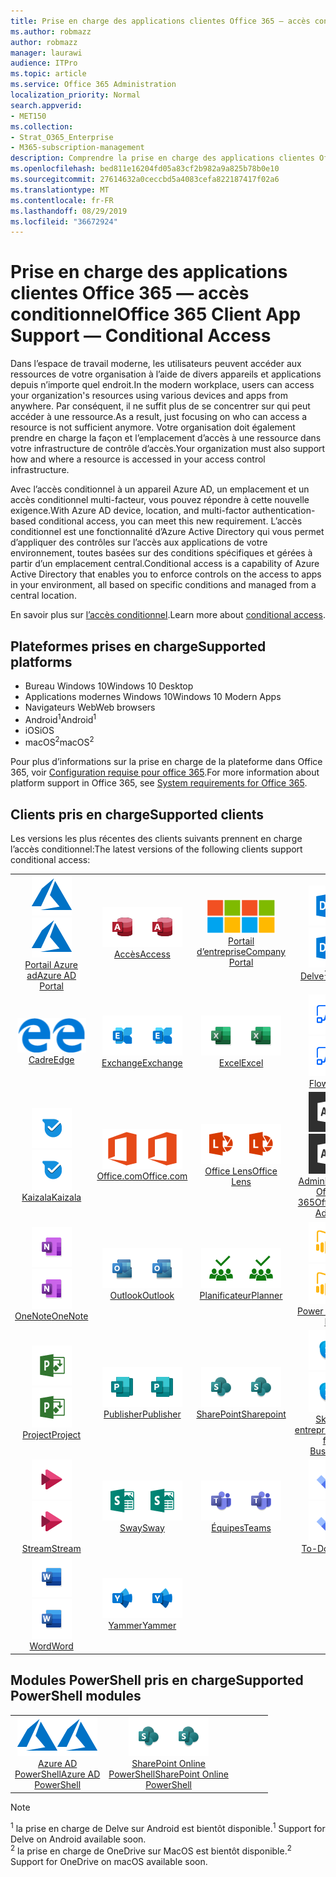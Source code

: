 ```yaml
---
title: Prise en charge des applications clientes Office 365 — accès conditionnel
ms.author: robmazz
author: robmazz
manager: laurawi
audience: ITPro
ms.topic: article
ms.service: Office 365 Administration
localization_priority: Normal
search.appverid:
- MET150
ms.collection:
- Strat_O365_Enterprise
- M365-subscription-management
description: Comprendre la prise en charge des applications clientes Office 365 pour l’accès conditionnel
ms.openlocfilehash: bed811e16204fd05a83cf2b982a9a825b78b0e10
ms.sourcegitcommit: 27614632a0ceccbd5a4083cefa822187417f02a6
ms.translationtype: MT
ms.contentlocale: fr-FR
ms.lasthandoff: 08/29/2019
ms.locfileid: "36672924"
---
```

# <a name="office-365-client-app-support--conditional-access"></a><span data-ttu-id="62ff4-103">Prise en charge des applications clientes Office 365 — accès conditionnel</span><span class="sxs-lookup"><span data-stu-id="62ff4-103">Office 365 Client App Support — Conditional Access</span></span>

<span data-ttu-id="62ff4-104">Dans l’espace de travail moderne, les utilisateurs peuvent accéder aux ressources de votre organisation à l’aide de divers appareils et applications depuis n’importe quel endroit.</span><span class="sxs-lookup"><span data-stu-id="62ff4-104">In the modern workplace, users can access your organization's resources using various devices and apps from anywhere.</span></span> <span data-ttu-id="62ff4-105">Par conséquent, il ne suffit plus de se concentrer sur qui peut accéder à une ressource.</span><span class="sxs-lookup"><span data-stu-id="62ff4-105">As a result, just focusing on who can access a resource is not sufficient anymore.</span></span> <span data-ttu-id="62ff4-106">Votre organisation doit également prendre en charge la façon et l’emplacement d’accès à une ressource dans votre infrastructure de contrôle d’accès.</span><span class="sxs-lookup"><span data-stu-id="62ff4-106">Your organization must also support how and where a resource is accessed in your access control infrastructure.</span></span>

<span data-ttu-id="62ff4-107">Avec l’accès conditionnel à un appareil Azure AD, un emplacement et un accès conditionnel multi-facteur, vous pouvez répondre à cette nouvelle exigence.</span><span class="sxs-lookup"><span data-stu-id="62ff4-107">With Azure AD device, location, and multi-factor authentication-based conditional access, you can meet this new requirement.</span></span> <span data-ttu-id="62ff4-108">L’accès conditionnel est une fonctionnalité d’Azure Active Directory qui vous permet d’appliquer des contrôles sur l’accès aux applications de votre environnement, toutes basées sur des conditions spécifiques et gérées à partir d’un emplacement central.</span><span class="sxs-lookup"><span data-stu-id="62ff4-108">Conditional access is a capability of Azure Active Directory that enables you to enforce controls on the access to apps in your environment, all based on specific conditions and managed from a central location.</span></span>

<span data-ttu-id="62ff4-109">En savoir plus sur [l’accès conditionnel](https://docs.microsoft.com/azure/active-directory/conditional-access/).</span><span class="sxs-lookup"><span data-stu-id="62ff4-109">Learn more about [conditional access](https://docs.microsoft.com/azure/active-directory/conditional-access/).</span></span>

## <a name="supported-platforms"></a><span data-ttu-id="62ff4-110">Plateformes prises en charge</span><span class="sxs-lookup"><span data-stu-id="62ff4-110">Supported platforms</span></span>

 - <span data-ttu-id="62ff4-111">Bureau Windows 10</span><span class="sxs-lookup"><span data-stu-id="62ff4-111">Windows 10 Desktop</span></span>
 - <span data-ttu-id="62ff4-112">Applications modernes Windows 10</span><span class="sxs-lookup"><span data-stu-id="62ff4-112">Windows 10 Modern Apps</span></span>
 - <span data-ttu-id="62ff4-113">Navigateurs Web</span><span class="sxs-lookup"><span data-stu-id="62ff4-113">Web browsers</span></span>
 - <span data-ttu-id="62ff4-114">Android<sup>1</sup></span><span class="sxs-lookup"><span data-stu-id="62ff4-114">Android<sup>1</sup></span></span>
 - <span data-ttu-id="62ff4-115">iOS</span><span class="sxs-lookup"><span data-stu-id="62ff4-115">iOS</span></span>
 - <span data-ttu-id="62ff4-116">macOS<sup>2</sup></span><span class="sxs-lookup"><span data-stu-id="62ff4-116">macOS<sup>2</sup></span></span>

<span data-ttu-id="62ff4-117">Pour plus d’informations sur la prise en charge de la plateforme dans Office 365, voir [Configuration requise pour office 365](https://products.office.com/office-system-requirements).</span><span class="sxs-lookup"><span data-stu-id="62ff4-117">For more information about platform support in Office 365, see [System requirements for Office 365](https://products.office.com/office-system-requirements).</span></span>

## <a name="supported-clients"></a><span data-ttu-id="62ff4-118">Clients pris en charge</span><span class="sxs-lookup"><span data-stu-id="62ff4-118">Supported clients</span></span>

<span data-ttu-id="62ff4-119">Les versions les plus récentes des clients suivants prennent en charge l’accès conditionnel:</span><span class="sxs-lookup"><span data-stu-id="62ff4-119">The latest versions of the following clients support conditional access:</span></span>

| | | | | | |
|:---:|:---:|:---:|:---:|:---:|:---:|
| <span data-ttu-id="62ff4-120">![Icône Azure](media/o365-azure-64x64.png)</span><span class="sxs-lookup"><span data-stu-id="62ff4-120">![Azure icon](media/o365-azure-64x64.png)</span></span> <br> [<span data-ttu-id="62ff4-121">Portail Azure <br> ad</span><span class="sxs-lookup"><span data-stu-id="62ff4-121">Azure AD <br> Portal </span></span>](https://azure.microsoft.com/features/azure-portal/) | <span data-ttu-id="62ff4-122">![Icône accès](media/o365-access-64x64.png)</span><span class="sxs-lookup"><span data-stu-id="62ff4-122">![Access icon](media/o365-access-64x64.png)</span></span> <br> [<span data-ttu-id="62ff4-123">Accès</span><span class="sxs-lookup"><span data-stu-id="62ff4-123">Access</span></span>](https://products.office.com/access) | <span data-ttu-id="62ff4-124">![Icône portail d’entreprise](media/o365-microsoft-64x64.png)</span><span class="sxs-lookup"><span data-stu-id="62ff4-124">![Company portal icon](media/o365-microsoft-64x64.png)</span></span> <br> [<span data-ttu-id="62ff4-125">Portail <br> d’entreprise</span><span class="sxs-lookup"><span data-stu-id="62ff4-125">Company <br> Portal </span></span>](https://docs.microsoft.com/intune-user-help/sign-in-to-the-company-portal)  | <span data-ttu-id="62ff4-126">![Icône Delve](media/o365-delve-64x64.png)</span><span class="sxs-lookup"><span data-stu-id="62ff4-126">![Delve icon](media/o365-delve-64x64.png)</span></span> <br> [<span data-ttu-id="62ff4-127">Delve<sup>1</sup></span><span class="sxs-lookup"><span data-stu-id="62ff4-127">Delve<sup>1</sup></span></span>](https://products.office.com/business/intelligent-search) | <span data-ttu-id="62ff4-128">![Icône Dynamics 365](media/o365-dynamics365-64x64.png)</span><span class="sxs-lookup"><span data-stu-id="62ff4-128">![Dynamics 365 icon](media/o365-dynamics365-64x64.png)</span></span> <br> [<span data-ttu-id="62ff4-129">Dynamics 365</span><span class="sxs-lookup"><span data-stu-id="62ff4-129">Dynamics 365</span></span>](https://dynamics.microsoft.com) 
| <span data-ttu-id="62ff4-130">![Icône de serveur Edge](media/o365-edge-64x64.png)</span><span class="sxs-lookup"><span data-stu-id="62ff4-130">![Edge icon](media/o365-edge-64x64.png)</span></span> <br> [<span data-ttu-id="62ff4-131">Cadre</span><span class="sxs-lookup"><span data-stu-id="62ff4-131">Edge</span></span>](https://www.microsoft.com/windows/microsoft-edge) | <span data-ttu-id="62ff4-132">![Icône Exchange](media/o365-exchange-64x64.png)</span><span class="sxs-lookup"><span data-stu-id="62ff4-132">![Exchange icon](media/o365-exchange-64x64.png)</span></span> <br> [<span data-ttu-id="62ff4-133">Exchange</span><span class="sxs-lookup"><span data-stu-id="62ff4-133">Exchange</span></span>](https://products.office.com/exchange/exchange-online) | <span data-ttu-id="62ff4-134">![Icône Excel](media/o365-excel-64x64.png)</span><span class="sxs-lookup"><span data-stu-id="62ff4-134">![Excel icon](media/o365-excel-64x64.png)</span></span> <br> [<span data-ttu-id="62ff4-135">Excel</span><span class="sxs-lookup"><span data-stu-id="62ff4-135">Excel</span></span>](https://products.office.com/excel) | <span data-ttu-id="62ff4-136">![Icône de flux](media/o365-flow-64x64.png)</span><span class="sxs-lookup"><span data-stu-id="62ff4-136">![Flow icon](media/o365-flow-64x64.png)</span></span> <br> [<span data-ttu-id="62ff4-137">Flow</span><span class="sxs-lookup"><span data-stu-id="62ff4-137">Flow</span></span>](https://flow.microsoft.com) | <span data-ttu-id="62ff4-138">![Icône formulaires](media/o365-forms-64x64.png)</span><span class="sxs-lookup"><span data-stu-id="62ff4-138">![Forms icon](media/o365-forms-64x64.png)</span></span> <br> [<span data-ttu-id="62ff4-139">Forms</span><span class="sxs-lookup"><span data-stu-id="62ff4-139">Forms</span></span>](https://flow.microsoft.com/connectors/shared_microsoftforms/microsoft-forms/) 
| <span data-ttu-id="62ff4-140">![Icône Kaizala](media/o365-kaizala-64x64.png)</span><span class="sxs-lookup"><span data-stu-id="62ff4-140">![Kaizala icon](media/o365-kaizala-64x64.png)</span></span> <br> [<span data-ttu-id="62ff4-141">Kaizala</span><span class="sxs-lookup"><span data-stu-id="62ff4-141">Kaizala</span></span>](https://products.office.com/en/business/microsoft-kaizala) | <span data-ttu-id="62ff4-142">![Icône Office.com](media/o365-office-64x64.png)</span><span class="sxs-lookup"><span data-stu-id="62ff4-142">![Office.com icon](media/o365-office-64x64.png)</span></span> <br> [<span data-ttu-id="62ff4-143">Office.com</span><span class="sxs-lookup"><span data-stu-id="62ff4-143">Office.com</span></span>](https://www.office.com/) | <span data-ttu-id="62ff4-144">![Icône de l’objectif](media/o365-lens-64x64.png)</span><span class="sxs-lookup"><span data-stu-id="62ff4-144">![Lens icon](media/o365-lens-64x64.png)</span></span> <br> [<span data-ttu-id="62ff4-145">Office Lens</span><span class="sxs-lookup"><span data-stu-id="62ff4-145">Office Lens</span></span>](https://www.microsoft.com/p/office-lens/9wzdncrfj3t8?activetab=pivot%3Aoverviewtab) | <span data-ttu-id="62ff4-146">![Icône d’administrateur Office 365](media/o365-o365admin-64x64.png)</span><span class="sxs-lookup"><span data-stu-id="62ff4-146">![Office 365 Admin icon](media/o365-o365admin-64x64.png)</span></span> <br> [<span data-ttu-id="62ff4-147">Administrateur Office <br> 365</span><span class="sxs-lookup"><span data-stu-id="62ff4-147">Office 365 <br> Admin</span></span>](https://products.office.com/business/manage-office-365-admin-app) | <span data-ttu-id="62ff4-148">![Icône OneDrive entreprise](media/o365-OneDrive-64x64.png)</span><span class="sxs-lookup"><span data-stu-id="62ff4-148">![OneDrive for Business icon](media/o365-OneDrive-64x64.png)</span></span> <br> [<span data-ttu-id="62ff4-149">OneDrive<sup>2</sup></span><span class="sxs-lookup"><span data-stu-id="62ff4-149">OneDrive<sup>2</sup></span></span>](https://products.office.com/onedrive-for-business/online-cloud-storage) 
| <span data-ttu-id="62ff4-150">![Icône OneNote](media/o365-OneNote-64x64.png)</span><span class="sxs-lookup"><span data-stu-id="62ff4-150">![OneNote icon](media/o365-OneNote-64x64.png)</span></span> <br> [<span data-ttu-id="62ff4-151">OneNote</span><span class="sxs-lookup"><span data-stu-id="62ff4-151">OneNote</span></span>](https://products.office.com/onenote) | <span data-ttu-id="62ff4-152">![Icône Outlook](media/o365-outlook-64x64.png)</span><span class="sxs-lookup"><span data-stu-id="62ff4-152">![Outlook icon](media/o365-outlook-64x64.png)</span></span> <br> [<span data-ttu-id="62ff4-153">Outlook</span><span class="sxs-lookup"><span data-stu-id="62ff4-153">Outlook</span></span>](https://products.office.com/outlook) | <span data-ttu-id="62ff4-154">![Icône du planificateur](media/o365-planner-64x64.png)</span><span class="sxs-lookup"><span data-stu-id="62ff4-154">![Planner icon](media/o365-planner-64x64.png)</span></span> <br> [<span data-ttu-id="62ff4-155">Planificateur</span><span class="sxs-lookup"><span data-stu-id="62ff4-155">Planner</span></span>](https://products.office.com/business/task-management-software) | <span data-ttu-id="62ff4-156">![Icône PowerBI](media/o365-powerbi-64x64.png)</span><span class="sxs-lookup"><span data-stu-id="62ff4-156">![PowerBI icon](media/o365-powerbi-64x64.png)</span></span> <br> [<span data-ttu-id="62ff4-157">Power BI</span><span class="sxs-lookup"><span data-stu-id="62ff4-157">Power BI</span></span>](https://powerbi.microsoft.com) | <span data-ttu-id="62ff4-158">![Icône PowerPoint](media/o365-powerpoint-64x64.png)</span><span class="sxs-lookup"><span data-stu-id="62ff4-158">![PowerPoint icon](media/o365-powerpoint-64x64.png)</span></span> <br> [<span data-ttu-id="62ff4-159">PowerPoint</span><span class="sxs-lookup"><span data-stu-id="62ff4-159">PowerPoint</span></span>](https://products.office.com/powerpoint) 
| <span data-ttu-id="62ff4-160">![Icône de projet](media/o365-project-64x64.png)</span><span class="sxs-lookup"><span data-stu-id="62ff4-160">![Project icon](media/o365-project-64x64.png)</span></span> <br> [<span data-ttu-id="62ff4-161">Project</span><span class="sxs-lookup"><span data-stu-id="62ff4-161">Project</span></span>](https://products.office.com/project) | <span data-ttu-id="62ff4-162">![Icône Publisher](media/o365-publisher-64x64.png)</span><span class="sxs-lookup"><span data-stu-id="62ff4-162">![Publisher icon](media/o365-publisher-64x64.png)</span></span> <br> [<span data-ttu-id="62ff4-163">Publisher</span><span class="sxs-lookup"><span data-stu-id="62ff4-163">Publisher</span></span>](https://products.office.com/publisher) | <span data-ttu-id="62ff4-164">![Icône SharePoint](media/o365-sharepoint-64x64.png)</span><span class="sxs-lookup"><span data-stu-id="62ff4-164">![SharePoint icon](media/o365-sharepoint-64x64.png)</span></span> <br> [<span data-ttu-id="62ff4-165">SharePoint</span><span class="sxs-lookup"><span data-stu-id="62ff4-165">Sharepoint</span></span>](https://products.office.com/sharepoint) | <span data-ttu-id="62ff4-166">![Icône Skype entreprise](media/o365-skypeforbusiness-64x64.png)</span><span class="sxs-lookup"><span data-stu-id="62ff4-166">![Skype for Business icon](media/o365-skypeforbusiness-64x64.png)</span></span> <br> [<span data-ttu-id="62ff4-167">Skype <br> entreprise</span><span class="sxs-lookup"><span data-stu-id="62ff4-167">Skype for <br> Business</span></span>](https://www.skype.com/business/) | <span data-ttu-id="62ff4-168">![Icône de pense-bête](media/o365-stickynotes-64x64.png)</span><span class="sxs-lookup"><span data-stu-id="62ff4-168">![Sticky Notes icon](media/o365-stickynotes-64x64.png)</span></span> <br> [<span data-ttu-id="62ff4-169">Notes du pense-bête</span><span class="sxs-lookup"><span data-stu-id="62ff4-169">Sticky Notes</span></span>](https://www.microsoft.com/p/microsoft-sticky-notes/9nblggh4qghw) 
| <span data-ttu-id="62ff4-170">![Icône de flux](media/o365-stream-64x64.png)</span><span class="sxs-lookup"><span data-stu-id="62ff4-170">![Stream icon](media/o365-stream-64x64.png)</span></span> <br> [<span data-ttu-id="62ff4-171">Stream</span><span class="sxs-lookup"><span data-stu-id="62ff4-171">Stream</span></span>](https://stream.microsoft.com) | <span data-ttu-id="62ff4-172">![Icône Sway](media/o365-sway-64x64.png)</span><span class="sxs-lookup"><span data-stu-id="62ff4-172">![Sway icon](media/o365-sway-64x64.png)</span></span> <br> [<span data-ttu-id="62ff4-173">Sway</span><span class="sxs-lookup"><span data-stu-id="62ff4-173">Sway</span></span>](https://sway.com) | <span data-ttu-id="62ff4-174">![Icône teams](media/o365-teams-64x64.png)</span><span class="sxs-lookup"><span data-stu-id="62ff4-174">![Teams icon](media/o365-teams-64x64.png)</span></span> <br> [<span data-ttu-id="62ff4-175">Équipes</span><span class="sxs-lookup"><span data-stu-id="62ff4-175">Teams</span></span>](https://products.office.com/microsoft-teams/group-chat-software) | <span data-ttu-id="62ff4-176">![Icône action](media/o365-todo-64x64.png)</span><span class="sxs-lookup"><span data-stu-id="62ff4-176">![To-Do icon](media/o365-todo-64x64.png)</span></span> <br> [<span data-ttu-id="62ff4-177">To-Do</span><span class="sxs-lookup"><span data-stu-id="62ff4-177">To-Do</span></span>](https://todo.microsoft.com) | <span data-ttu-id="62ff4-178">![Icône Visio](media/o365-visio-64x64.png)</span><span class="sxs-lookup"><span data-stu-id="62ff4-178">![Visio icon](media/o365-visio-64x64.png)</span></span> <br> [<span data-ttu-id="62ff4-179">Visio</span><span class="sxs-lookup"><span data-stu-id="62ff4-179">Visio</span></span>](https://products.office.com/visio/flowchart-software) 
| <span data-ttu-id="62ff4-180">![Icône Word](media/o365-word-64x64.png)</span><span class="sxs-lookup"><span data-stu-id="62ff4-180">![Word icon](media/o365-word-64x64.png)</span></span> <br> [<span data-ttu-id="62ff4-181">Word</span><span class="sxs-lookup"><span data-stu-id="62ff4-181">Word</span></span>](https://products.office.com/word) | <span data-ttu-id="62ff4-182">![Icône Yammer](media/o365-yammer-64x64.png)</span><span class="sxs-lookup"><span data-stu-id="62ff4-182">![Yammer icon](media/o365-yammer-64x64.png)</span></span> <br> [<span data-ttu-id="62ff4-183">Yammer</span><span class="sxs-lookup"><span data-stu-id="62ff4-183">Yammer</span></span>](https://products.office.com/yammer/yammer-overview)

## <a name="supported-powershell-modules"></a><span data-ttu-id="62ff4-184">Modules PowerShell pris en charge</span><span class="sxs-lookup"><span data-stu-id="62ff4-184">Supported PowerShell modules</span></span>

| | | | | | |
|:---:|:---:|:---:|:---:|:---:|:---:|
| <span data-ttu-id="62ff4-185">![Icône Azure](media/o365-azure-64x64.png)</span><span class="sxs-lookup"><span data-stu-id="62ff4-185">![Azure icon](media/o365-azure-64x64.png)</span></span> <br> [<span data-ttu-id="62ff4-186">Azure AD <br> PowerShell</span><span class="sxs-lookup"><span data-stu-id="62ff4-186">Azure AD <br> PowerShell</span></span>](https://docs.microsoft.com/powershell/azure/active-directory/overview?view=azureadps-2.0) | <span data-ttu-id="62ff4-187">![Icône SharePoint](media/o365-sharepoint-64x64.png)</span><span class="sxs-lookup"><span data-stu-id="62ff4-187">![SharePoint icon](media/o365-sharepoint-64x64.png)</span></span> <br> [<span data-ttu-id="62ff4-188">SharePoint Online <br> PowerShell</span><span class="sxs-lookup"><span data-stu-id="62ff4-188">SharePoint Online <br> PowerShell</span></span>](https://docs.microsoft.com/sharepoint/manage-team-and-communication-sites-in-powershell)

> [!NOTE]
> <span data-ttu-id="62ff4-189"><sup>1</sup> la prise en charge de Delve sur Android est bientôt disponible.</span><span class="sxs-lookup"><span data-stu-id="62ff4-189"><sup>1</sup> Support for Delve on Android available soon.</span></span> <br>
> <span data-ttu-id="62ff4-190"><sup>2</sup> la prise en charge de OneDrive sur MacOS est bientôt disponible.</span><span class="sxs-lookup"><span data-stu-id="62ff4-190"><sup>2</sup> Support for OneDrive on macOS available soon.</span></span>
